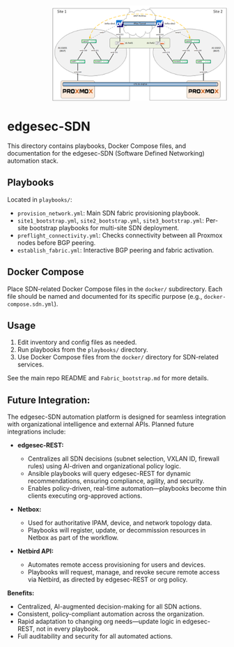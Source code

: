 <p align="right">
  <img src="../blob/images/multi-site-sdn-fabric.png" alt="Multi-site Proxmox SDN Architecture" width="400" />
</p>

# edgesec-SDN

This directory contains playbooks, Docker Compose files, and documentation for the edgesec-SDN (Software Defined Networking) automation stack.

## Playbooks

Located in `playbooks/`:
- `provision_network.yml`: Main SDN fabric provisioning playbook.
- `site1_bootstrap.yml`, `site2_bootstrap.yml`, `site3_bootstrap.yml`: Per-site bootstrap playbooks for multi-site SDN deployment.
- `preflight_connectivity.yml`: Checks connectivity between all Proxmox nodes before BGP peering.
- `establish_fabric.yml`: Interactive BGP peering and fabric activation.

## Docker Compose

Place SDN-related Docker Compose files in the `docker/` subdirectory. Each file should be named and documented for its specific purpose (e.g., `docker-compose.sdn.yml`).

## Usage

1. Edit inventory and config files as needed.
2. Run playbooks from the `playbooks/` directory.
3. Use Docker Compose files from the `docker/` directory for SDN-related services.

See the main repo README and `Fabric_bootstrap.md` for more details.

## Future Integration:

The edgesec-SDN automation platform is designed for seamless integration with organizational intelligence and external APIs. Planned future integrations include:

- **edgesec-REST:**
  - Centralizes all SDN decisions (subnet selection, VXLAN ID, firewall rules) using AI-driven and organizational policy logic.
  - Ansible playbooks will query edgesec-REST for dynamic recommendations, ensuring compliance, agility, and security.
  - Enables policy-driven, real-time automation—playbooks become thin clients executing org-approved actions.

- **Netbox:**
  - Used for authoritative IPAM, device, and network topology data.
  - Playbooks will register, update, or decommission resources in Netbox as part of the workflow.

- **Netbird API:**
  - Automates remote access provisioning for users and devices.
  - Playbooks will request, manage, and revoke secure remote access via Netbird, as directed by edgesec-REST or org policy.

**Benefits:**
- Centralized, AI-augmented decision-making for all SDN actions.
- Consistent, policy-compliant automation across the organization.
- Rapid adaptation to changing org needs—update logic in edgesec-REST, not in every playbook.
- Full auditability and security for all automated actions.
